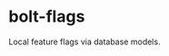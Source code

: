 <!-- This file is compiled from bolt-flags/bolt/flags/README.md. Do not edit this file directly. -->

# bolt-flags

Local feature flags via database models.

